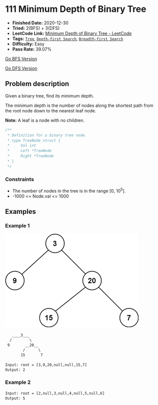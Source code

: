 # 111 Minimum Depth of Binary Tree

- **Finished Date:** 2020-12-30
- **Tried:** 2(BFS) + 3(DFS)
- **LeetCode Link:** [Minimum Depth of Binary Tree - LeetCode](https://leetcode.com/problems/minimum-depth-of-binary-tree/)
- **Tags:** [`Tree`](https://leetcode.com/tag/tree/), [`Depth-first Search`](https://leetcode.com/tag/depth-first-search/), [`Breadth-first Search`](https://leetcode.com/tag/breadth-first-search/)
- **Difficulty:** Easy
- **Pass Rate:** 39.07%

[Go BFS Version](../Go/111_Minimum_Depth_of_Binary_Tree/bfs.go)

[Go DFS Version](../Go/111_Minimum_Depth_of_Binary_Tree/dfs.go)

## Problem description

Given a binary tree, find its minimum depth.

The minimum depth is the number of nodes along the shortest path from the root node down to the nearest leaf node.

**Note:** A leaf is a node with no children.

```Go
/**
 * Definition for a binary tree node.
 * type TreeNode struct {
 *     Val int
 *     Left *TreeNode
 *     Right *TreeNode
 * }
 */
```

### Constraints

- The number of nodes in the tree is in the range [0, 10<sup>5</sup>].
- -1000 <= Node.val <= 1000

## Examples

### Example 1

![tree](./assets/111.Minimum_Depth_of_Binary_Tree.jpg)

```
   ____3___
  /        \
 9       __20__
        /      \
       15       7

Input: root = [3,9,20,null,null,15,7]
Output: 2
```

### Example 2

```
Input: root = [2,null,3,null,4,null,5,null,6]
Output: 5
```
